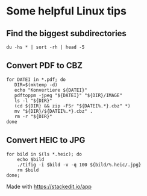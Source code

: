 # Some helpful Linux tips

## Find the biggest subdirectories

    du -hs * | sort -rh | head -5

## Convert PDF to CBZ

    for DATEI in *.pdf; do
       DIR=$(mktemp -d)
       echo "Konvertiere ${DATEI}"
       pdftoppm -jpeg "${DATEI}" "${DIR}/IMAGE"
       ls -l "${DIR}"
       (cd ${DIR} && zip -FSr "${DATEI%.*}.cbz" *)
       mv "${DIR}/${DATEI%.*}.cbz" .
       rm -r "${DIR}"
    done

## Convert HEIC to JPG

    for bild in $(ls *.heic); do 
    	echo $bild
    	./tifig -i $bild -v -q 100 ${bild/%.heic/.jpg}
    	rm $bild
    done;

Made with https://stackedit.io/app
